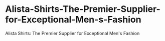 # Alista-Shirts-The-Premier-Supplier-for-Exceptional-Men-s-Fashion
Alista Shirts: The Premier Supplier for Exceptional Men's Fashion
